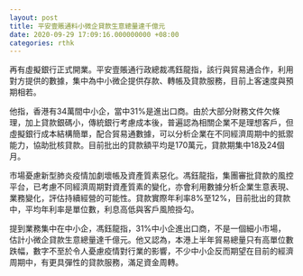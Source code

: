 ```yaml
---
layout: post
title: 平安壹賬通料小微企貸款生意總量達千億元
date: 2020-09-29 17:09:16.000000000 +08:00
categories: rthk
---
```


再有虛擬銀行正式開業。平安壹賬通行政總裁馮鈺龍指，該行與貿易通合作，利用對方提供的數據，集中為中小微企提供存款、轉帳及貸款服務，目前上客速度與預期相若。 

他指，香港有34萬間中小企，當中31%是進出口商。由於大部分財務文件欠條理，加上貸款銀碼小，傳統銀行考慮成本後，普遍認為相關企業不是理想客戶，但虛擬銀行成本結構簡單，配合貿易通數據，可以分析企業在不同經濟周期中的抵禦能力，協助批核貸款。目前批出的貸款額平均是170萬元，貸款期集中18及24個月。

市場憂慮新型肺炎疫情加劇壞帳及資產質素惡化。馮鈺龍指，集團審批貸款的風控平台，已考慮不同經濟周期對資產質素的變化，亦會利用數據分析企業生意表現、業務變化，評估持續經營的可能性。貸款實際年利率8%至12%，目前批出的貸款中，平均年利率是單位數，利息高低與客戶風險掛勾。

提到業務集中在中小企，馮鈺龍指，31%中小企進出口商，不是一個細小市場，估計小微企貸款生意總量達千億元。他又認為，本港上半年貿易總量只有高單位數跌幅，數字不至於令人憂慮疫情對行業的影響，不少中小企反而期望在目前的經濟周期中，有更具彈性的貸款服務，滿足資金周轉。
